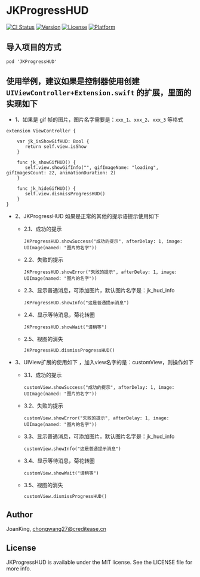 # JKProgressHUD

[![CI Status](https://img.shields.io/travis/JoanKing/JKProgressHUD.svg?style=flat)](https://travis-ci.org/JoanKing/JKProgressHUD)
[![Version](https://img.shields.io/cocoapods/v/JKProgressHUD.svg?style=flat)](https://cocoapods.org/pods/JKProgressHUD)
[![License](https://img.shields.io/cocoapods/l/JKProgressHUD.svg?style=flat)](https://cocoapods.org/pods/JKProgressHUD)
[![Platform](https://img.shields.io/cocoapods/p/JKProgressHUD.svg?style=flat)](https://cocoapods.org/pods/JKProgressHUD)

## 导入项目的方式
  
    pod 'JKProgressHUD'

## 使用举例，建议如果是控制器使用创建 `UIViewController+Extension.swift` 的扩展，里面的实现如下
   - 1、如果是 gif 帧的图片，图片名字需要是：`xxx_1`、`xxx_2`、`xxx_3` 等格式
   
    extension ViewController {
    
        var jk_isShowGifHUD: Bool {
           return self.view.isShow
        }
      
        func jk_showGifHUD() {
           self.view.showGifInfo("", gifImageName: "loading", gifImagesCount: 22, animationDuration: 2)
        }

        func jk_hideGifHUD() {
           self.view.dismissProgressHUD()
        }
    }
   - 2、JKProgressHUD 如果是正常的其他的提示语提示使用如下
     - 2.1、成功的提示
      
           JKProgressHUD.showSuccess("成功的提示", afterDelay: 1, image: UIImage(named: "图片的名字"))
     - 2.2、失败的提示
     
           JKProgressHUD.showError("失败的提示", afterDelay: 1, image: UIImage(named: "图片的名字"))
     - 2.3、显示普通消息，可添加图片，默认图片名字是：jk_hud_info
          
           JKProgressHUD.showInfo("这是普通提示消息")
     - 2.4、显示等待消息，菊花转圈
        
           JKProgressHUD.showWait("请稍等")
     - 2.5、视图的消失
     
           JKProgressHUD.dismissProgressHUD()
   - 3、UIView扩展的使用如下 ，加入view名字的是：customView，则操作如下
     - 3.1、成功的提示
      
           customView.showSuccess("成功的提示", afterDelay: 1, image: UIImage(named: "图片的名字"))
     - 3.2、失败的提示
     
           customView.showError("失败的提示", afterDelay: 1, image: UIImage(named: "图片的名字"))
     - 3.3、显示普通消息，可添加图片，默认图片名字是：jk_hud_info
          
           customView.showInfo("这是普通提示消息")
     - 3.4、显示等待消息，菊花转圈
        
           customView.showWait("请稍等")
     - 3.5、视图的消失
           
           customView.dismissProgressHUD()

## Author

JoanKing, chongwang27@creditease.cn

## License

JKProgressHUD is available under the MIT license. See the LICENSE file for more info.
